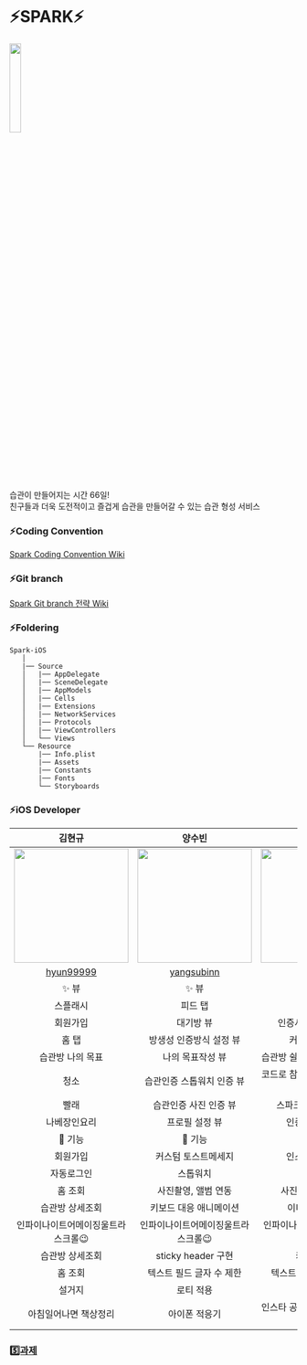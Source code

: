 # ⚡️SPARK⚡️

<img src="https://user-images.githubusercontent.com/81167570/148654631-e83d35b6-6b08-4c2a-8f3a-c0fdca6edc27.png" width="20%" /> <br>
습관이 만들어지는 시간 66일! <br>
친구들과 더욱 도전적이고 즐겁게 습관을 만들어갈 수 있는 습관 형성 서비스

### ⚡️Coding Convention
[Spark Coding Convention Wiki](https://github.com/TeamSparker/Spark-iOS/wiki/Code-Convention)

### ⚡️Git branch
[Spark Git branch 전략 Wiki](https://github.com/TeamSparker/Spark-iOS/wiki/Git-branch-%EC%A0%84%EB%9E%B5)

### ⚡️Foldering
```
Spark-iOS
   │
   |── Source
   │   |── AppDelegate
   │   |── SceneDelegate
   │   |── AppModels
   │   |── Cells
   │   |── Extensions
   │   |── NetworkServices
   │   |── Protocols
   │   |── ViewControllers
   │   └── Views   
   └── Resource
       |── Info.plist
       |── Assets
       |── Constants
       |── Fonts
       └── Storyboards
```



### ⚡️iOS Developer
| 김현규 | 양수빈 | 이준호 |
|:-------:|:-------:|:-------:|
|<img src="https://user-images.githubusercontent.com/81167570/148653975-7110713f-6a42-4f43-8b15-0b8e0e3c4b1b.png" width="200" height="200"/> | <img src="https://user-images.githubusercontent.com/81167570/148654257-865974c3-595a-4287-b0f7-48197281adf7.png" width="200" height="200"/> | <img src="https://user-images.githubusercontent.com/81167570/148669789-73beb606-a1c3-478f-97e8-869522032793.png" width="200" height="200"/> |
| [hyun99999](https://github.com/hyun99999) | [yangsubinn](https://github.com/yangsubinn) | [L-j-h-c](https://github.com/L-j-h-c) |
| ✨ 뷰 | ✨ 뷰 | ✨ 뷰 |
| 스플래시 | 피드 탭 | 보관함 탭 |
| 회원가입 | 대기방 뷰 | 인증사진 모아보기 뷰 |
| 홈 탭 | 방생성 인증방식 설정 뷰 | 커스텀 alert 뷰 |
| 습관방 나의 목표 | 나의 목표작성 뷰 | 습관방 쉴래요, 고민중 팝업 뷰 |
| 청소 | 습관인증 스톱워치 인증 뷰 | 코드로 참여 팝업 및 대기방 조회 뷰 |
| 빨래 | 습관인증 사진 인증 뷰 | 스파크 보내기 팝업 뷰 |
| 나베장인요리 | 프로필 설정 뷰 | 인증완료 팝업 뷰 |
| 📌 기능 | 📌 기능 | 📌 기능 |
| 회원가입 | 커스텀 토스트메세지 | 인스타 공유 기능 |
| 자동로그인| 스톱워치 | 툴팁 |
| 홈 조회 | 사진촬영, 앨범 연동 | 사진촬영, 앨범 연동 |
| 습관방 상세조회 | 키보드 대응 애니메이션 | 이미지 리사이징 |
| 인파이나이트어메이징울트라 스크롤😉 | 인파이나이트어메이징울트라 스크롤😉 | 인파이나이트어메이징울트라 스크롤😉 |
| 습관방 상세조회 | sticky header 구현 | 캐러셀 구현 |
| 홈 조회 | 텍스트 필드 글자 수 제한 | 텍스트 필드 글자 수 제한 |
| 설거지 | 로티 적용 | 로티 적용 |
| 아침일어나면 책상정리 | 아이폰 적응기 | 인스타 공유위한 UIView 리사이징 |
 
### [5️⃣과제](https://jealous-supernova-274.notion.site/0a935c7bbde14eb7820417c5813a066c?v=6f79cc99089c44b8a89e02741d8628d8)
